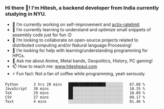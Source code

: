### Hi there 👋! I'm Hitesh, a backend developer from India currently studying in NYU.

- 🔭 I’m currently working on self-improvement and [actix-ratelimit](https://github.com/TerminalWitchcraft/actix-ratelimit)
- 🌱 I’m currently learning to understand and optimize small snippets of assembly code just for fun :D 
- 👯 I’m looking to collaborate on open-source projects related to distributed computing and/or Natural language Processing!
- 🤔 I’m looking for help with learning/understanding programming for HPCs.
- 💬 Ask me about Anime, Metal bands, Geopolitics, History, PC gaming!
- 📫 How to reach me: www.hiteshpaul.com
- ⚡ Fun fact: Not a fan of coffee while programming, yeah seriously.

<!--START_SECTION:waka-->
```text
Python       3 hrs 20 mins   █████████████████░░░░░░░░   67.88 % 
JavaScript   30 mins         ██░░░░░░░░░░░░░░░░░░░░░░░   10.35 % 
TeX          29 mins         ██░░░░░░░░░░░░░░░░░░░░░░░   10.09 % 
CSV          27 mins         ██░░░░░░░░░░░░░░░░░░░░░░░   09.17 % 
Text         4 mins          ░░░░░░░░░░░░░░░░░░░░░░░░░   01.46 %
```
<!--END_SECTION:waka-->

<!--
**TerminalWitchcraft/TerminalWitchcraft** is a ✨ _special_ ✨ repository because its `README.md` (this file) appears on your GitHub profile.

Here are some ideas to get you started:

- 🔭 I’m currently working on ...
- 🌱 I’m currently learning ...
- 👯 I’m looking to collaborate on ...
- 🤔 I’m looking for help with ...
- 💬 Ask me about ...
- 📫 How to reach me: ...
- 😄 Pronouns: ...
- ⚡ Fun fact: ...
-->
